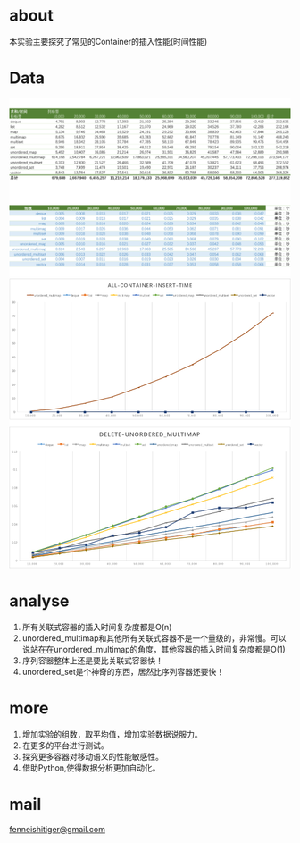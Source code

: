 # about
本实验主要探究了常见的Container的插入性能(时间性能)
# Data
![analyseT.png](https://github.com/fenneishi/conPerfor/blob/master/allconPerfor/picture/analyseT.png)
![analyseG.png](https://github.com/fenneishi/conPerfor/blob/master/allconPerfor/picture/analyseG.png)
# analyse
1. 所有关联式容器的插入时间复杂度都是O(n)
2. unordered_multimap和其他所有关联式容器不是一个量级的，非常慢。可以说站在在unordered_multimap的角度，其他容器的插入时间复杂度都是O(1)
3. 序列容器整体上还是要比关联式容器快！
4. unordered_set是个神奇的东西，居然比序列容器还要快！
# more
1. 增加实验的组数，取平均值，增加实验数据说服力。
2. 在更多的平台进行测试。
3. 探究更多容器对移动语义的性能敏感性。
4. 借助Python,使得数据分析更加自动化。
# mail
fenneishitiger@gmail.com
